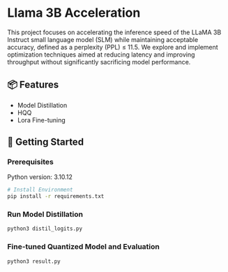 # Llama 3B Acceleration

This project focuses on accelerating the inference speed of the LLaMA 3B Instruct small language model (SLM) while maintaining acceptable accuracy, defined as a perplexity (PPL) ≤ 11.5. We explore and implement optimization techniques aimed at reducing latency and improving throughput without significantly sacrificing model performance. 

## 📦 Features

- Model Distillation
- HQQ
- Lora Fine-tuning

## 🚀 Getting Started

### Prerequisites

Python version: 3.10.12

```bash
# Install Environment
pip install -r requirements.txt
```

### Run Model Distillation
```bash
python3 distil_logits.py
```

### Fine-tuned Quantized Model and Evaluation
```bash
python3 result.py
```
